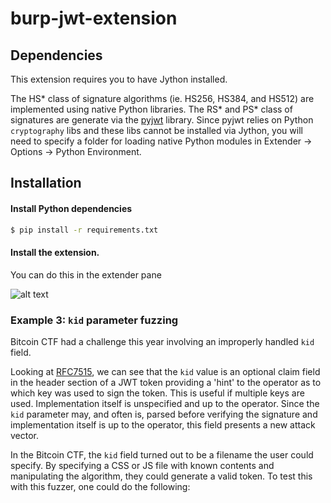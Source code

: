 # burp-jwt-extension

## Dependencies

This extension requires you to have Jython installed.

The HS* class of signature algorithms (ie. HS256, HS384, and HS512) are implemented using native Python libraries. The RS* and PS* class of signatures are generate via the [pyjwt](https://pyjwt.readthedocs.io/en/latest/) library. Since pyjwt relies on Python `cryptography` libs and these libs cannot be installed via Jython, you will need to specify a folder for loading native Python modules in Extender -> Options -> Python Environment. 

## Installation

#### Install Python dependencies

```bash
$ pip install -r requirements.txt
```

#### Install the extension.

You can do this in the extender pane

![alt text](https://raw.githubusercontent.com/cle0patra/burp-jwt-extension-images/blob/master/install_extension.png)



### Example 3: `kid` parameter fuzzing

Bitcoin CTF had a challenge this year involving an improperly handled `kid` field. 

Looking at [RFC7515](https://tools.ietf.org/html/rfc7515#section-4.1.4), we can see that the `kid` value is an optional claim field in the header section of a JWT token providing a 'hint' to the operator as to which key was used to sign the token. This is useful if multiple keys are used. Implementation itself is unspecified and up to the operator. Since the `kid` parameter may, and often is, parsed before verifying the signature and implementation itself is up to the operator, this field presents a new attack vector.

In the Bitcoin CTF, the `kid` field turned out to be a filename the user could specify. By specifying a CSS or JS file with known contents and manipulating the algorithm, they could generate a valid token. To test this with this fuzzer, one could do the following:
